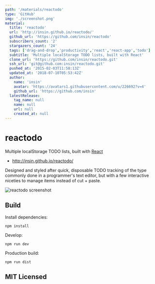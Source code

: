 ```yaml
---
path: '/materials/reactodo'
type: 'GitHub'
img: './screenshot.png'
material:
  title: 'reactodo'
  url: 'http://insin.github.io/reactodo/'
  github_url: 'https://github.com/insin/reactodo'
  subscribers_count: '2'
  stargazers_count: '24'
  tags: ['drag-and-drop','productivity','react','react-app','todo']
  subtitle: 'Multiple localStorage TODO lists, built with React'
  clone_url: 'https://github.com/insin/reactodo.git'
  ssh_url: 'git@github.com:insin/reactodo.git'
  pushed_at: '2015-02-03T11:58:13Z'
  updated_at: '2018-07-10T05:53:42Z'
  author:
    name: 'insin'
    avatar: 'https://avatars1.githubusercontent.com/u/226692?v=4'
    github_url: 'https://github.com/insin'
  latestRelease:
    tag_name: null
    name: null
    url: null
    created_at: null
---
```

# reactodo

Multiple localStorage TODO lists, built with [React](http://facebook.github.io/react)

* http://insin.github.io/reactodo/

Designed and styled after quick, disposable TODO tracking of the type commonly
done in a programmer's text editor, but with a few interactive niceties to
manage items instead of cut + paste.

![reactodo screenshot](reactodo.png)

## Build

Install dependencies:

```
npm install
```

Develop:

```
npm run dev
```

Production build:

```
npm run dist
```

## MIT Licensed
